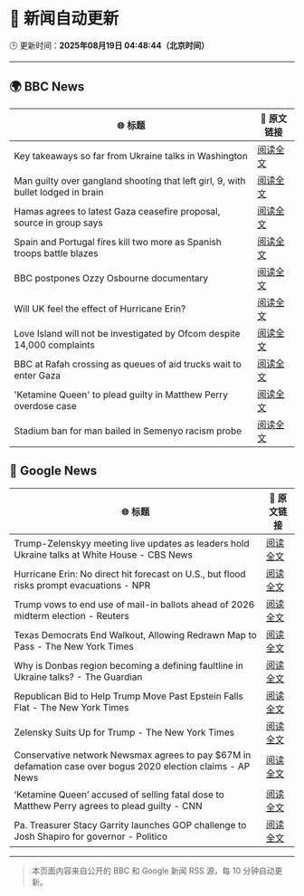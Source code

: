 # 🧠 新闻自动更新

🕒 更新时间：**2025年08月19日 04:48:44（北京时间）**

---

## 🌍 BBC News

| 🌐 标题 | 🔗 原文链接 |
|--------|-------------|
| Key takeaways so far from Ukraine talks in Washington | [阅读全文](https://www.bbc.com/news/articles/c5yp4jggrj2o?at_medium=RSS&at_campaign=rss) |
| Man guilty over gangland shooting that left girl, 9, with bullet lodged in brain | [阅读全文](https://www.bbc.com/news/articles/c939v7gejlpo?at_medium=RSS&at_campaign=rss) |
| Hamas agrees to latest Gaza ceasefire proposal, source in group says | [阅读全文](https://www.bbc.com/news/articles/ckgjye15zdlo?at_medium=RSS&at_campaign=rss) |
| Spain and Portugal fires kill two more as Spanish troops battle blazes | [阅读全文](https://www.bbc.com/news/articles/cz60y7npl32o?at_medium=RSS&at_campaign=rss) |
| BBC postpones Ozzy Osbourne documentary | [阅读全文](https://www.bbc.com/news/articles/cly41jzxxmpo?at_medium=RSS&at_campaign=rss) |
| Will UK feel the effect of Hurricane Erin? | [阅读全文](https://www.bbc.com/weather/articles/cg7jy3jk2e4o?at_medium=RSS&at_campaign=rss) |
| Love Island will not be investigated by Ofcom despite 14,000 complaints | [阅读全文](https://www.bbc.com/news/articles/cj4wlpvdzjyo?at_medium=RSS&at_campaign=rss) |
| BBC at Rafah crossing as queues of aid trucks wait to enter Gaza | [阅读全文](https://www.bbc.com/news/videos/cev2nmwxe1po?at_medium=RSS&at_campaign=rss) |
| 'Ketamine Queen' to plead guilty in Matthew Perry overdose case | [阅读全文](https://www.bbc.com/news/articles/c62wnp7622po?at_medium=RSS&at_campaign=rss) |
| Stadium ban for man bailed in Semenyo racism probe | [阅读全文](https://www.bbc.com/news/articles/clyvdp2n205o?at_medium=RSS&at_campaign=rss) |

## 📰 Google News

| 🌐 标题 | 🔗 原文链接 |
|--------|-------------|
| Trump-Zelenskyy meeting live updates as leaders hold Ukraine talks at White House - CBS News | [阅读全文](https://news.google.com/rss/articles/CBMiiAFBVV95cUxNSGgzMXRXSVVLbENzQ0FMZ1laejN0bDNOWFRzMWFGR1NRbzRjdGZzNDkzYVVZdVdxLUdvalFuSkM2Y21lWXJ2bHJUTGV5S3NxWjVmZ2tBMHYwLTVxUjFhNmNJai1hZzdsWkJfZkQ4TUdPbWFCZTA5VFJvYngyUF9qRUZfSjd6RjdN0gGOAUFVX3lxTE52LThkNXJ3MGhlMFRCYlFOVmE1bGpUZGVkR3cxaXcweFhudTAyYUdFUmRxWURTOXctN0RVX1JHbzUwblBWbWoyWG5TWWNjMXFLUXhPMFgwOUwweVBRVEQ3am1ULWNZZ0RONDFXcVNDZjRzQjdZNTE3WGdqY0xGU1kxeGhzMVlQWkFBd2FJdEE?oc=5) |
| Hurricane Erin: No direct hit forecast on U.S., but flood risks prompt evacuations - NPR | [阅读全文](https://news.google.com/rss/articles/CBMinAFBVV95cUxNVk52T2FzM3laWllxajNIcnI0aDlTVU9tek95WkYtZE5OTFdEclJlMVBVeEZ3RFd5VkhZWXpnZjNnU1pIT2pqdDRSOXkyVzBQazBVc1JDLUh1WUFxNzFTbGZfeVNodTRiV3luTGJlRXNHM1NYZndIWWVwc0sxQldSN2FieENsbV9LbGJPcUFSMFkxbG0zOTZZZzNGUjg?oc=5) |
| Trump vows to end use of mail-in ballots ahead of 2026 midterm election - Reuters | [阅读全文](https://news.google.com/rss/articles/CBMiqwFBVV95cUxORk5MZl9EUmp6MkxRVm1kVHRMb3R4bWxUX2tsTE9ZeXloZHpQX3E3dXVadG5OSEE0aTNneWF4MUJxNV81RVBuMGxHbGlQczNtVkNDNVRkMHNiSjFnTTY2dy1oMTJWTkhtejNKZHJkU20xN3RFMDFnSnA2RWJkeWhqQzNiNmZLMGxKMTdFV0wzTG5lNDBYbDljYTJSMzVPeGRZN2FEQTNMWGdpczQ?oc=5) |
| Texas Democrats End Walkout, Allowing Redrawn Map to Pass - The New York Times | [阅读全文](https://news.google.com/rss/articles/CBMiggFBVV95cUxPMkhfa3NYeElrNzVMSXl2cGowNkdYQkVBV1RwSGxwLWlidENkQlNmLXZEN1MzTk5udThFdWowMVptUnVrMm5yNHNXMl9ZVndVVHdWRnhWV2pLNXJ4NmZYX1dVdlhlRVJpYjN1T0t1RllJRzVPTTRjX1V2bXdEODRGQ0Fn?oc=5) |
| Why is Donbas region becoming a defining faultline in Ukraine talks? - The Guardian | [阅读全文](https://news.google.com/rss/articles/CBMiqAFBVV95cUxQM2hzalRZU2U4RGdRcWJUYVBYVUhVeVZ4eFZULW1LcENXVkxZeUllZ005MnVqeTY3UHlEUExkZkFfbjJGZW1qTHRRWENRbVIxVWU4WTNvVk1BcndiMnVqd1JPbnlXazB2a00tT0cydENuLVJJWHVOa09VMUgyc0F1bk1CSEx3M1ZYZHZNWjBEdC1lWjdHUFlBWWYtYWRuUjVfaXJuT2p1OVc?oc=5) |
| Republican Bid to Help Trump Move Past Epstein Falls Flat - The New York Times | [阅读全文](https://news.google.com/rss/articles/CBMigwFBVV95cUxQSDlFQ1pVTU0tVU4zeV96bHRWbWxjMXo5WWN5X3hhS29rT2ZBYnRLakpHRktEWVB6MmNBeURHa0NqcmxXazI4SHV1Z093dDZHT0NSaXJldHFPNHM4U2NpMTEtaVZfVUJ0T0k3bGJ3dXJLS3FtMjEtY2haSjMzYlJnY0E4UQ?oc=5) |
| Zelensky Suits Up for Trump - The New York Times | [阅读全文](https://news.google.com/rss/articles/CBMiekFVX3lxTE45cnB1SUwzM2d6UDBkdXJ3WE15WnVoQjUweVA3YVR3X05DdUF6UWs5ZEtmS3FCMk1kcXZoTmpTTHlQWUFaUEhxdU1QNS1SVGRqbmlKWG9jUDNEbE9HcmgtY3hnSmllbENGdDN0LXVKTWV6cVNCV2tSWjR3?oc=5) |
| Conservative network Newsmax agrees to pay $67M in defamation case over bogus 2020 election claims - AP News | [阅读全文](https://news.google.com/rss/articles/CBMiqAFBVV95cUxPSHVDUTNRb1NjMGFzLXNMSXp6aUNQSzRTVm4wRHVwczI1N1ZncmFRZkJ1SUQ3dnpMa2xQRkN2Z0YycUNtVGtIelI1eWZuMFptNXZDQnZMTmRORnRpdzRCMUxGandiZ1pjVXE5dnZyZzIyZ3hTZXQ3WWpsMEdWYUtOSHV4dXRJbXlucDNSYXdPcWwwWDJ3bzBjb21iajkzS0tFRDU0TU00RjY?oc=5) |
| ‘Ketamine Queen’ accused of selling fatal dose to Matthew Perry agrees to plead guilty - CNN | [阅读全文](https://news.google.com/rss/articles/CBMidkFVX3lxTE5CSnRBZm8tdk9raWhhTTFsTmZOR29mX25JVWphU3hNYzdCNWJmRTBRSGlhMmdZWkxWWjZjR3NQQjlDMDZyVWo2bVc1Q1FUblc2RFluaHdJVWNKeG1VYmFmbW9VVFgydzdHOU1HNDFrdUZZOTc5TlHSAXtBVV95cUxOc0FnekE0QW1kWUF0TjJXTkNfR21GSFl2LTh6dk00cGJpN0VSY2hQSmtiRkV6UFlUeGZ3d3N5V3VEc0VxdjJ1cTFianU5UEFBNS1RZUpjYlAteGZ3ZHpvMWVLWTFXVlJGeEI3V19oNU9NRFFoXzdBVWNzUVE?oc=5) |
| Pa. Treasurer Stacy Garrity launches GOP challenge to Josh Shapiro for governor - Politico | [阅读全文](https://news.google.com/rss/articles/CBMipgFBVV95cUxQSUJWbG1Lb1NQblU3OXdtU2d2aUJFeS1wc0RpbWNHME54VGN1TnBqejFqWENUakRwdDJjM0ZNck5VSUVKT0xESzd0bWRyd1pvZTdSRGQ2YTByd2Rxczl0SEYydFNPUnJwdEFTSlhocm5OME1meElhZWItb1B4TEJJQU9BanpDdkFNNjl1cVBGNHQ1cTNxRVRtT2dSNFhNLW9LX0U5b09n?oc=5) |

---
> 本页面内容来自公开的 BBC 和 Google 新闻 RSS 源，每 10 分钟自动更新。